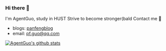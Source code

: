 ### Hi there 👋
I'm AgentGuo, study in HUST
Strive to become stronger(bald
Contact me :iphone:
* blogs: [panfengblog](https://blog.csdn.net/weixin_44338712?spm=1000.2115.3001.5343)
* email: [pf.guo@qq.com](pf.guo@qq.com)

<!--
**AgentGuo/AgentGuo** is a ✨ _special_ ✨ repository because its `README.md` (this file) appears on your GitHub profile.

Here are some ideas to get you started:

- 🔭 I’m currently working on ...
- 🌱 I’m currently learning ...
- 👯 I’m looking to collaborate on ...
- 🤔 I’m looking for help with ...
- 💬 Ask me about ...
- 📫 How to reach me: ...
- 😄 Pronouns: ...
- ⚡ Fun fact: ...
-->
[![AgentGuo's github stats](https://github-readme-stats.vercel.app/api?username=AgentGuo)](https://github.com/anuraghazra/github-readme-stats)
